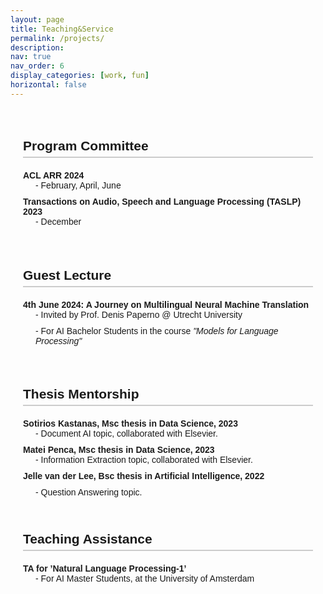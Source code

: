 ```yaml
---
layout: page
title: Teaching&Service
permalink: /projects/
description:
nav: true
nav_order: 6
display_categories: [work, fun]
horizontal: false
---
```


<style>
  .content {
    max-width: 800px;
    margin: auto;
    padding: 20px;
    font-family: Arial, sans-serif;
  }
  h2 {
    border-bottom: 2px solid #ccc;
    padding-bottom: 5px;
    margin-bottom: 20px;
  }
  dl {
    margin: 20px 0;
  }
  dt {
    font-weight: bold;
    margin-top: 10px;
  }
  dd {
    margin-left: 20px;
    margin-bottom: 10px;
  }
  .italic {
    font-style: italic;
  }
</style>

<div class="content">
  <h2>Program Committee</h2>
  <dl>
    <dt>ACL ARR 2024</dt>
    <dd>- February, April, June</dd>
    <dt>Transactions on Audio, Speech and Language Processing (TASLP) 2023</dt>
    <dd>- December</dd>
  </dl>
  <br>

  <h2>Guest Lecture</h2>
  <dl>
    <dt>4th June 2024: A Journey on Multilingual Neural Machine Translation</dt>
    <dd>- Invited by Prof. Denis Paperno @ Utrecht University</dd>
    <dd>- For AI Bachelor Students in the course <span class="italic">"Models for Language Processing"</span></dd>
  </dl><br>

  <h2>Thesis Mentorship</h2>
  <dl>
    <dt>Sotirios Kastanas, Msc thesis in Data Science, 2023</dt>
    <dd>- Document AI topic, collaborated with Elsevier.</dd>
    <dt>Matei Penca, Msc thesis in Data Science, 2023</dt>
    <dd>- Information Extraction topic, collaborated with Elsevier.</dd>
    <dt>Jelle van der Lee, Bsc thesis in Artificial Intelligence, 2022<dt>
    <dd>- Question Answering topic.</dd>
  <br>

  <h2>Teaching Assistance</h2>
  <dl>
    <dt>TA for ’Natural Language Processing-1’</dt>
    <dd>- For AI Master Students, at the University of Amsterdam</dd>
  </dl>
